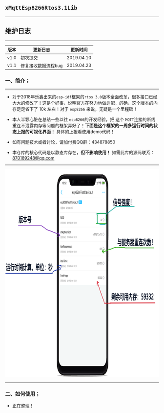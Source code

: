 
## `xMqttEsp8266Rtos3.1Lib`

----------
## 维护日志
----------

|  版本   |   更新日志  | 更新时间    |     
| --- | --- | --- | 
|  v1.0   |    初次提交 | 2019.04.10  |     
|  v1.1 |    修复接收数据流程bug |  2019.04.23   |    


### 一、简介；

----------

 - 对于2018年乐鑫出来的`esp-idf`框架的`rtos 3.0`版本全面改革，很多接口已经大大的修改了！这是个好事，说明官方在努力地做适配，的确，这个版本的内存足足省下了 10k 左右！对于 `esp8266` 来说，无疑是一个里程碑！

 - 本人半颗心脏在总结一些以往 `esp8266`的开发经验，把 这个 `MQTT`连接的断线重连不泄露内存等问题的框架弄好了！**下面是这个框架的一周多运行时间的状态上报的可视化界面！** 具体的上报看使用demo代码！
 
 - 如有问题技术或者讨论，请加付费QQ群：434878850 
 - 本仓库的核心代码是以静态库存在，**但不影响使用！** 如需此库的源码联系：870189248@qq.com



----------


<p align="center">
  <img src="png/header.png" width="950px" height="680px" alt="Banner" />
</p>


----------
### 二、如何使用；

- 正在整理！
